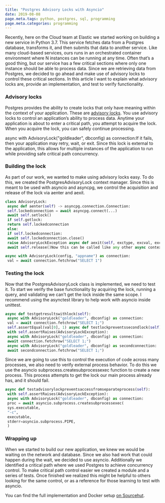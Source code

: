 ```yaml
---
title: "Postgres Advisory Locks with Asyncio"
date: 2019-08-08
page.meta.tags: python, postgres, sql, programming
page.meta.categories: programming
---
```


Recently, here on the Cloud team at Elastic we started working on building a new service in Python 3.7. This service
fetches data from a Postgres database, transforms it, and then submits that data to another service. Like many
cloud-based services, ours runs in an orchestrated container environment where N instances can be running at any time.
Often that’s a good thing, but our service has a few critical sections where only one instance should be able to process
data. Since we are retrieving data from Postgres, we decided to go ahead and make use of advisory locks to control these
critical sections. In this article I want to explain what advisory locks are, provide an implementation, and test to
verify functionality.

### Advisory locks

Postgres provides the ability to create locks that only have meaning within the context of your application. These
are [advisory locks](https://www.postgresql.org/docs/9.4/explicit-locking.html#ADVISORY-LOCKS). You use advisory locks
to control an application’s ability to process data. Anytime your application is about to enter a critical path, you
attempt to acquire the lock. When you acquire the lock, you can safely continue processing.

async with AdvisoryLock("goldleader", dbconfig) as connection:If it fails, then your application may retry, wait, or
exit. Since this lock is external to the application, this allows for multiple instances of the application to run while
providing safe critical path concurrency.

### Building the lock

As part of our work, we wanted to make using advisory locks easy. To do this, we created the PostgresAdvisoryLock
context manager. Since this is meant to be used with asyncio and asyncpg, we control the acquisition and release of the
lock via aenter and aexit.

```python
class AdvisoryLock:  
 async def aenter(self) -> asyncpg.connection.Connection:  
 self.lockedconnection = await asyncpg.connect(...)  
 await self.setlock()  
 if self.gotlock:  
 return self.lockedconnection  
 else:  
 if self.lockedconnection:  
 await self.lockedconnection.close()  
 raise AdvisoryLockException async def aexit(self, exctype, excval, exctb):  
 await self.release()Now this can be called like any other async context manager.

async with AdvisoryLock(config, "appname") as connection:  
 val = await connection.fetchrow("SELECT 1")
```

### Testing the lock

Now that the PostgresAdvisoryLock class is implemented, we need to test it. To start we verify the base functionality by
acquiring the lock, running a query, and validating we can't get the lock inside the same scope. I recommend using the
asynctest library to help work with asyncio inside unittest.

```python
async def testgetresultswithlock(self):  
 async with AdvisoryLock("goldleader", dbconfig) as connection:  
 val = await connection.fetchrow("SELECT 1;")  
 self.assertEqual(val[0], 1) async def testlockpreventssecondlock(self):  
 with self.assertRaises(AdvisoryLockException):  
 async with AdvisoryLock("goldleader", dbconfig) as connection:  
 await connection.fetchrow("SELECT 1;")  
 async with AdvisoryLock("goldleader", dbconfig) as secondconnection:  
 await secondconnection.fetchrow("SELECT 1;")
``` 

Since we are going to use this to control the execution of code across many processes, we also need to verify external
process behavior. To do this we use the asyncio subprocess.createsubprocessexec function to create a new process. This
process attempts to get the lock our main process already has, and it should fail.

```python
async def testadvisorylockpreventsaccessfromseparateprocess(self):  
 with self.assertRaises(AdvisoryLockException):  
 async with AdvisoryLock("goldleader", dbconfig) as connection:  
 proc = await asyncio.subprocess.createsubprocessexec(  
 sys.executable,  
 "-c",  
 executable,  
 stderr=asyncio.subprocess.PIPE,  
 )
```

### Wrapping up

When we started to build our new application, we knew we would be waiting on the network and database. Since we also had
work that could happen during the wait, we decided to use asyncio. Additionally we identified a critical path where we
used Postgres to achieve concurrency control. To make critical path control easier we created a module and a series of
tests. Once finished we realized this might be helpful to others looking for the same control, or as a reference for
those learning to test with asyncio.

You can find the full implementation and Docker setup [on Sourcehut](https://github.com/n0mn0m/PostgresAdvisoryLock).
